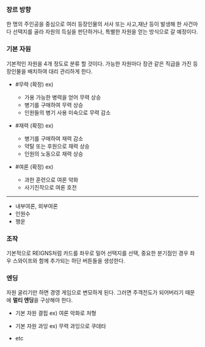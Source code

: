 ### 장르 방향
한 명의 주인공을 중심으로 여러 등장인물의 서사 또는 사고,재난 등이 발생해
한 사건마다 선택지를 골라 자원의 득실을 판단하거나, 특별한 자원을 얻는 방식으로 갈 예정이다.

### 기본 자원
기본적인 자원을 4개 정도로 분류 할 것이다.
가능한 자원마다 장관 같은 직급을 가진 등장인물을 배치하여 대리 관리하게 한다.
- #무력 (확정)
	ex)
	- 가용 가능한 병력을 얻어 무력 상승
	- 병기를 구매하여 무력 상승
	- 인원들의 병기 사용 미숙으로 무력 감소
	
- #재력 (확정)
	ex)
	- 병기를 구매하여 재력 감소
	- 약탈 또는 후원으로 재력 상승
	- 인원의 노동으로 재력 상승
	
- #여론 (확정)
	ex) 
	- 과한 훈련으로 여론 악화
	- 사기진작으로 여론 호전
	
---
- 내부여론, 외부여론
- 인원수
- 행운

### 조작
기본적으로 REIGNS처럼 카드를 좌우로 밀어 선택지를 선택,
중요한 분기점인 경우 좌우 스와이프와 함께 추가되는 하단 버튼들을 생성한다.

### 엔딩
자원 굴리기만 하면 경영 게임으로 변모하게 된다.
그러면 주객전도가 되어버리기 때문에 **멀티 엔딩**을 구상해야 한다.
- 기본 자원 결핍
	ex) 여론 악화로 처형
	
- 기본 자원 과잉
	ex) 무력 과잉으로 쿠데타
	
- etc
